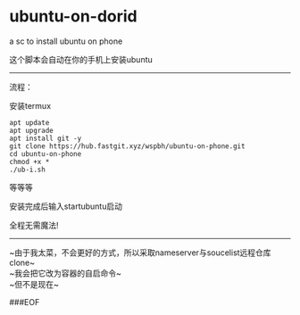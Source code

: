 # ubuntu-on-dorid
a sc to install ubuntu on phone

这个脚本会自动在你的手机上安装ubuntu

___

流程：

安装termux
```
apt update
apt upgrade
apt install git -y
git clone https://hub.fastgit.xyz/wspbh/ubuntu-on-phone.git
cd ubuntu-on-phone
chmod +x *
./ub-i.sh
```
等等等


安装完成后输入startubuntu启动


全程无需魔法!

___

~由于我太菜，不会更好的方式，所以采取nameserver与soucelist远程仓库clone~  
~我会把它改为容器的自启命令~  
~但不是现在~  

###EOF

